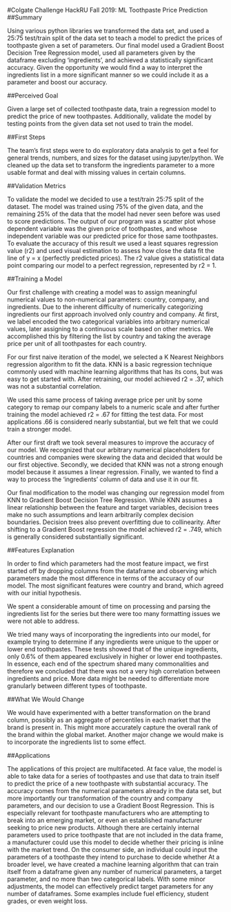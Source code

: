 #Colgate Challenge HackRU Fall 2019: ML Toothpaste Price Prediction
##Summary

Using various python libraries we transformed the data set, and used a 25:75 test/train split of the data set to teach a model to predict the prices of toothpaste given a set of parameters. Our final model used a Gradient Boost Decision Tree Regression model, used all parameters given by the dataframe excluding ‘ingredients’, and achieved a statistically significant accuracy. Given the opportunity we would find a way to interpret the ingredients list in a more significant manner so we could include it as a parameter and boost our accuracy.

##Perceived Goal

Given a large set of collected toothpaste data, train a regression model to predict the price of new toothpastes. Additionally, validate the model by testing points from the given data set not used to train the model.

##First Steps

The team’s first steps were to do exploratory data analysis to get a feel for general trends, numbers, and sizes for the dataset using jupyter/python. We cleaned up the data set to transform the ingredients parameter to a more usable format and deal with missing values in certain columns.

##Validation Metrics

 To validate the model we decided to use a test/train 25:75 split of the dataset. The model was trained using 75% of the given data, and the remaining 25% of the data that the model had never seen before was used to score predictions. 
The output of our program was a scatter plot whose dependent variable was the given price of toothpastes, and whose independent variable was our predicted price for those same toothpastes. To evaluate the accuracy of this result we used a least squares regression value (r2) and used visual estimation to assess how close the data fit the line of y = x (perfectly predicted prices). The r2 value gives a statistical data point comparing our model to a perfect regression, represented by r2 = 1.

##Training a Model

Our first challenge with creating a model was to assign meaningful numerical values to non-numerical parameters: country, company, and ingredients. Due to the inherent difficulty of numerically categorizing ingredients our first approach involved only country and company. At first, we label encoded the two categorical variables into arbitrary numerical values, later assigning to a continuous scale based on other metrics. We accomplished this by filtering the list by country and taking the average price per unit of all toothpastes for each country.

For our first naive iteration of the model, we selected a K Nearest Neighbors regression algorithm to fit the data. KNN is a basic regression technique commonly used with machine learning algorithms that has its cons, but was easy to get started with. After retraining, our model achieved r2 = .37, which was not a substantial correlation.

We used this same process of taking average price per unit by some category to remap our company labels to a numeric scale and after further training the model achieved r2 = .67 for fitting the test data. For most applications .66 is considered nearly substantial, but we felt that we could train a stronger model. 

After our first draft we took several measures to improve the accuracy of our model. We recognized that our arbitrary numerical placeholders for countries and companies were skewing the data and decided that would be our first objective. Secondly, we decided that KNN was not a strong enough model because it assumes a linear regression. Finally, we wanted to find a way to process the ‘ingredients’ column of data and use it in our fit.

Our final modification to the model was changing our regression model from KNN to Gradient Boost Decision Tree Regression. While KNN assumes a linear relationship between the feature and target variables, decision trees make no such assumptions and learn arbitrarily complex decision boundaries. Decision trees also prevent overfitting due to collinearity. After shifting to a Gradient Boost regression the model achieved r2 = .749, which is generally considered substantially significant.


##Features Explanation

In order to find which parameters had the most feature impact, we first started off by dropping columns from the dataframe and observing which parameters made the most difference in terms of the accuracy of our model. The most significant features were country and brand, which agreed with our initial hypothesis.

We spent a considerable amount of time on processing and parsing the ingredients list for the series but there were too many formatting issues we were not able to address.

We tried many ways of incorporating the ingredients into our model, for example trying to determine if any ingredients were unique to the upper or lower end toothpastes. These tests showed that of the unique ingredients, only 0.6% of them appeared exclusively in higher or lower end toothpastes. In essence, each end of the spectrum shared many commonalities and therefore we concluded that there was not a very high correlation between ingredients and price. More data might be needed to differentiate more granularly between different types of toothpaste.

##What We Would Change

We would have experimented with a better transformation on the brand column, possibly as an aggregate of percentiles in each market that the brand is present in. This might more accurately capture the overall rank of the brand within the global market.
	Another major change we would make is to incorporate the ingredients list to some effect.

##Applications

The applications of this project are multifaceted. At face value, the model is able to take data for a series of toothpastes and use that data to train itself to predict the price of a new toothpaste with substantial accuracy. The accuracy comes from the numerical parameters already in the data set, but more importantly our transformation of the country and company parameters, and our decision to use a Gradient Boost Regression. 
This is especially relevant for toothpaste manufacturers who are attempting to break into an emerging market, or even an established manufacturer seeking to price new products. Although there are certainly internal parameters used to price toothpaste that are not included in the data frame, a manufacturer could use this model to decide whether their pricing is inline with the market trend. On the consumer side, an individual could input the parameters of a toothpaste they intend to purchase to decide whether 
	At a broader level, we have created a machine learning algorithm that can train itself from a dataframe given any number of numerical parameters, a target parameter, and no more than two categorical labels. With some minor adjustments, the model can effectively predict target parameters for any number of dataframes. Some examples include fuel efficiency, student grades, or even weight loss. 







